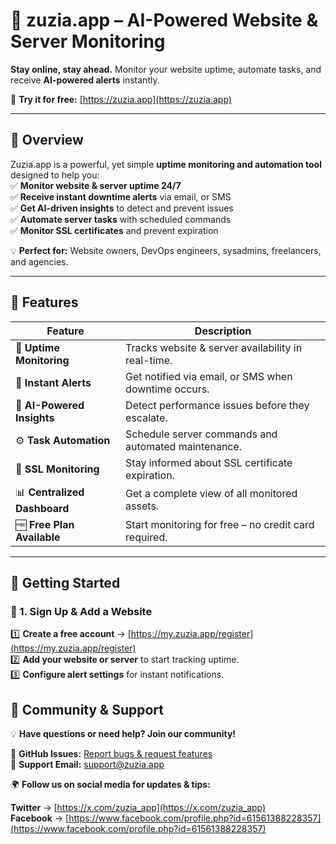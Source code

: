 # 🚀 zuzia.app – AI-Powered Website & Server Monitoring  

**Stay online, stay ahead.** Monitor your website uptime, automate tasks, and receive **AI-powered alerts** instantly.  

🔗 **Try it for free:** [https://zuzia.app](https://zuzia.app)  

---

## 📌 Overview  
Zuzia.app is a powerful, yet simple **uptime monitoring and automation tool** designed to help you:  
✅ **Monitor website & server uptime 24/7**  
✅ **Receive instant downtime alerts** via email, or SMS  
✅ **Get AI-driven insights** to detect and prevent issues  
✅ **Automate server tasks** with scheduled commands  
✅ **Monitor SSL certificates** and prevent expiration  

💡 **Perfect for:** Website owners, DevOps engineers, sysadmins, freelancers, and agencies.  

---

## 🌟 Features  

| Feature | Description |
|---------|------------|
| 🚦 **Uptime Monitoring** | Tracks website & server availability in real-time. |
| 🔔 **Instant Alerts** | Get notified via email, or SMS when downtime occurs. |
| 🧠 **AI-Powered Insights** | Detect performance issues before they escalate. |
| ⚙️ **Task Automation** | Schedule server commands and automated maintenance. |
| 🔑 **SSL Monitoring** | Stay informed about SSL certificate expiration. |
| 📊 **Centralized Dashboard** | Get a complete view of all monitored assets. |
| 🆓 **Free Plan Available** | Start monitoring for free – no credit card required. |

---

## 🚀 Getting Started  

### 🔹 1. Sign Up & Add a Website  
1️⃣ **Create a free account** → [https://my.zuzia.app/register](https://my.zuzia.app/register)  
2️⃣ **Add your website or server** to start tracking uptime.  
3️⃣ **Configure alert settings** for instant notifications.

## 💬 Community & Support

💡 **Have questions or need help? Join our community!**  

📢 **GitHub Issues:** [Report bugs & request features](#)  
📧 **Support Email:** [support@zuzia.app](mailto:support@zuzia.app)  

🌍 **Follow us on social media for updates & tips:**

**Twitter** → [https://x.com/zuzia_app](https://x.com/zuzia_app)  
**Facebook** → [https://www.facebook.com/profile.php?id=61561388228357](https://www.facebook.com/profile.php?id=61561388228357)  


